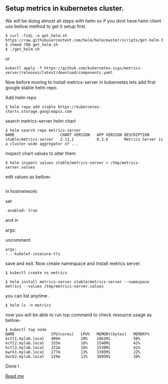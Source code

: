 ## Setup metrics in kubernetes cluster.

We will be doing almost all steps with helm so if you dont have helm client use bellow method to get it setup first.

```
$ curl -fsSL -o get_helm.sh https://raw.githubusercontent.com/helm/helm/master/scripts/get-helm-3
$ chmod 700 get_helm.sh
$ ./get_helm.sh
```
or 

```
kubectl apply -f https://github.com/kubernetes-sigs/metrics-server/releases/latest/download/components.yaml
```
Now before moving to install metrics-server in kubernetes lets add first google stable helm repo.

Add helm repo

```
$ helm repo add stable https://kubernetes-charts.storage.googleapis.com
```

search metrics-server helm chart

```
$ helm search repo metrics-server
NAME                 	CHART VERSION	APP VERSION	DESCRIPTION                                       
stable/metrics-server	2.11.1       	0.3.6      	Metrics Server is a cluster-wide aggregator of ...
```

inspect chart values to alter them

``` $ helm inspect values stable/metrics-server > /tmp/metrics-server.values ```

edit values as bellow-


``` $ vim /tmp/metrics-server.values
```

in hostnetwork:

set

``` enabled: true```

and in

args:

uncomment

```
args:
- --kubelet-insecure-tls
```

save and exit. Now create namespace and install metrics server.

```
$ kubectl create ns metrics

$ helm install metrics-server stable/metrics-server --namespace metrics --values /tmp/metrics-server.values

```
you can list anytime .

```
$ helm ls -n metrics
```

now you will be able to run top command to check resource usage as bellow-

```
$ kubectl top node
NAME                CPU(cores)   CPU%   MEMORY(bytes)   MEMORY%   
kctl1.mylab.local   409m         20%    1861Mi          50%       
kctl2.mylab.local   335m         16%    1546Mi          41%       
kctl3.mylab.local   322m         16%    1530Mi          41%       
kwrk1.mylab.local   277m         13%    3395Mi          22%       
kwrk2.mylab.local   229m         11%    3095Mi          20%   
```
Done !

[Read me](README.md)
